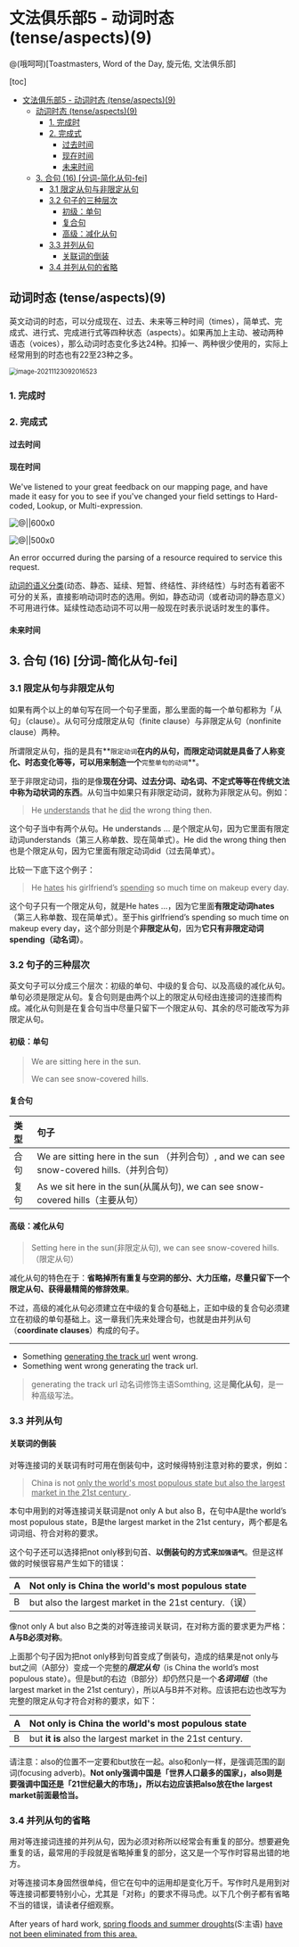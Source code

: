 # 文法俱乐部5 -  动词时态 (tense/aspects)(9)
@(哦呵呵)[Toastmasters, Word of the Day, 旋元佑, 文法俱乐部]

[toc]







* [文法俱乐部5 \-  动词时态 (tense/aspects)(9)](#文法俱乐部5----动词时态-tenseaspects9)
  * [动词时态 (tense/aspects)(9)](#动词时态-tenseaspects9)
    * [1\. 完成时](#1-完成时)
    * [2\. 完成式](#2-完成式)
      * [过去时间](#过去时间)
      * [现在时间](#现在时间)
      * [未来时间](#未来时间)
  * [3\. 合句 (16) [分词\-简化从句\-fei]](#3-合句-16-分词-简化从句-fei)
    * [3\.1 限定从句与非限定从句](#31-限定从句与非限定从句)
    * [3\.2 句子的三种层次](#32-句子的三种层次)
      * [初级：单句](#初级单句)
      * [复合句](#复合句)
      * [高级：减化从句](#高级减化从句)
    * [3\.3 并列从句](#33-并列从句)
      * [关联词的倒装](#关联词的倒装)
    * [3\.4 并列从句的省略](#34-并列从句的省略)







## 动词时态 (tense/aspects)(9)

英文动词的时态，可以分成现在、过去、未来等三种时间（times），简单式、完成式、进行式、完成进行式等四种状态（aspects）。如果再加上主动、被动两种语态（voices），那么动词时态变化多达24种。扣掉一、两种很少使用的，实际上经常用到的时态也有22至23种之多。

<img src="./image-20211123092016523.png" alt="image-20211123092016523" style="zoom: 80%;" />

### 1. 完成时

### 2. 完成式

#### 过去时间

#### 现在时间 
We've listened to your great feedback on our mapping page, and have made it easy for you to see if you've changed your field settings to Hard-coded, Lookup, or Multi-expression.

![@||600x0](./1605508119568.png)


![@||500x0](./1605508131591.png)


An error occurred during the parsing of a resource required to service this request.

[动词的语义分类](http://ask.yygrammar.com/q-40318.html)(动态、静态、延续、短暂、终结性、非终结性）与时态有着密不可分的关系，直接影响动词时态的选用。例如，静态动词（或者动词的静态意义）不可用进行体。延续性动态动词不可以用一般现在时表示说话时发生的事件。



#### 未来时间

## 3. 合句 (16) [分词-简化从句-fei]

### 3.1 限定从句与非限定从句

如果有两个以上的单句写在同一个句子里面，那么里面的每一个单句都称为「从句」（clause）。从句可分成限定从句（finite clause）与非限定从句（nonfinite clause）两种。

所谓限定从句，指的是具有**`限定动词`**在内的从句，**而限定动词就是具备了人称变化、时态变化等等**，可以用来制造一个**`完整单句的动词`**。

至于非限定动词，指的是像**现在分词、过去分词、动名词、不定式等等在传统文法中称为动状词的东西**。从句当中如果只有非限定动词，就称为非限定从句。例如：

> He <u>understands</u> that he <u>did</u> the wrong thing then.

这个句子当中有两个从句。He understands … 是个限定从句，因为它里面有限定动词understands（第三人称单数、现在简单式）。He did the wrong thing then也是个限定从句，因为它里面有限定动词did（过去简单式）。

比较一下底下这个例子：
> He <u>hates</u> his girlfriend’s <u>spending</u> so much time on makeup every day.

这个句子只有一个限定从句，就是He hates …，因为它里面**有限定动词hates**（第三人称单数、现在简单式）。至于his girlfriend’s spending so much time on makeup every day，这个部分则是个**非限定从句**，因为**它只有非限定动词spending（动名词）**。





### 3.2 句子的三种层次

英文句子可以分成三个层次：初级的单句、中级的复合句、以及高级的减化从句。单句必须是限定从句。复合句则是由两个以上的限定从句经由连接词的连接而构成。减化从句则是在复合句当中尽量只留下一个限定从句、其余的尽可能改写为非限定从句。

#### 初级：单句

> We are sitting here in the sun.
> 
> We can see snow-covered hills.


####  复合句

| 类型      |     句子 |   
| :-------- | :--------| 
| 合句|   We are sitting here in the sun （并列合句）, and we can see snow-covered hills.（并列合句）| 
|复句|As we sit here in the sun(从属从句), we can see snow-covered hills（主要从句）| 


#### 高级：减化从句

>  Setting here in the sun(非限定从句), we can see snow-covered hills.（限定从句） 

减化从句的特色在于：**省略掉所有重复与空洞的部分、大力压缩，尽量只留下一个限定从句、获得最精简的修辞效果**。

不过，高级的减化从句必须建立在中级的复合句基础上，正如中级的复合句必须建立在初级的单句基础上。这一章我们先来处理合句，也就是由并列从句（**coordinate clauses**）构成的句子。

------------------

- Something [generating the track url](https://nhservices-review.eliteextra.com/x/api/track/N00000000000000185102) went wrong.
- Something went wrong generating the track url.
> generating the track url 动名词修饰主语Somthing, 这是**简化从句**，是一种高级写法。

### 3.3 并列从句

#### 关联词的倒装

对等连接词的关联词有时可用在倒装句中，这时候得特别注意对称的要求，例如：

> China is not <u>only the world's most populous state but also the largest market in the 21st century </u>.

本句中用到的对等连接词关联词是not only A but also B，在句中A是the world’s most populous state，B是the largest market in the 21st century，两个都是名词词组、符合对称的要求。


这个句子还可以选择把not only移到句首、**以倒装句的方式来`加强语气`**。但是这样做的时候很容易产生如下的错误：


| A|      Not only is China the world's most populous state|  
| :-------- | :--------|
| B|   but also the largest market in the 21st century.（误）| 

像not only A but also B之类的对等连接词关联词，在对称方面的要求更为严格：**A与B必须对称**。

上面那个句子因为把not only移到句首变成了倒装句，造成的结果是not only与but之间（A部分）变成一个完整的***限定从句***（is China the world’s most populous state）。但是but的右边（B部分）却仍然只是一个***名词词组***（the largest market in the 21st century），所以A与B并不对称。应该把右边也改写为完整的限定从句才符合对称的要求，如下：

| A|  Not only is China the world's most populous state | 
| :-------- | :--------|
| B|but **it is** also the largest market in the 21st century.| 


请注意：also的位置不一定要和but放在一起。also和only一样，是强调范围的副词(focusing adverb)。**Not only强调中国是「世界人口最多的国家」，also则是要强调中国还是「21世纪最大的市场」，所以右边应该把also放在the largest market前面最恰当。**

### 3.4 并列从句的省略

用对等连接词连接的并列从句，因为必须对称所以经常会有重复的部分。想要避免重复的话，最常用的手段就是省略掉重复的部分，这又是一个写作时容易出错的地方。

对等连接词本身固然很单纯，但它在句中的运用却是变化万千。写作时凡是用到对等连接词都要特别小心，尤其是「对称」的要求不得马虎。以下几个例子都有省略不当的错误，请读者仔细观察。

After years of hard work, <u>spring floods and summer droughts</u>(S:主语) <u>have not been<u> eliminated from this area.
